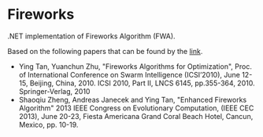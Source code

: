 Fireworks
=========

.NET implementation of Fireworks Algorithm (FWA).

Based on the following papers that can be found by the [link](http://www.cil.pku.edu.cn/publications/).
* Ying Tan, Yuanchun Zhu, "Fireworks Algorithms for Optimization", Proc. of International Conference on Swarm Intelligence (ICSI’2010), June 12-15, Beijing, China, 2010. ICSI 2010, Part II, LNCS 6145, pp.355-364, 2010. Springer-Verlag, 2010
* Shaoqiu Zheng, Andreas Janecek and Ying Tan, "Enhanced Fireworks Algorithm" 2013 IEEE Congress on Evolutionary Computation, (IEEE CEC 2013), June 20-23, Fiesta Americana Grand Coral Beach Hotel, Cancun, Mexico, pp. 10-19.
